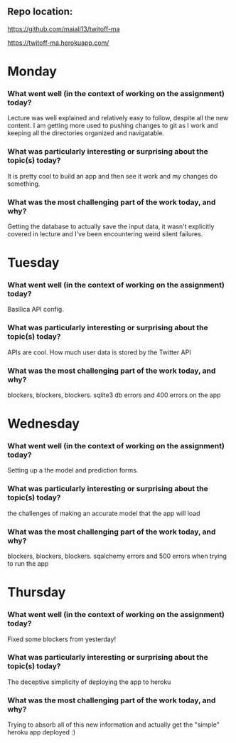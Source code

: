 ## Repo location: 
https://github.com/maiali13/twitoff-ma

https://twitoff-ma.herokuapp.com/


# Monday
### What went well (in the context of working on the assignment) today?
Lecture was well explained and relatively easy to follow, despite all the new content. I am getting more used to pushing changes to git as I work and keeping all the directories organized and navigatable. 

### What was particularly interesting or surprising about the topic(s) today?
It is pretty cool to build an app and then see it work and my changes do something.

### What was the most challenging part of the work today, and why?
Getting the database to actually save the input data, it wasn't explicitly covered in lecture and I've been encountering weird silent failures. 


# Tuesday 
### What went well (in the context of working on the assignment) today?
Basilica API config. 

### What was particularly interesting or surprising about the topic(s) today?
APIs are cool. How much user data is stored by the Twitter API

### What was the most challenging part of the work today, and why?
blockers, blockers, blockers. sqlite3 db errors and 400 errors on the app


# Wednesday
### What went well (in the context of working on the assignment) today?
Setting up a the model and prediction forms.  

### What was particularly interesting or surprising about the topic(s) today?
the challenges of making an accurate model that the app will load

### What was the most challenging part of the work today, and why?
blockers, blockers, blockers. sqalchemy errors and 500 errors when trying to run the app


# Thursday
### What went well (in the context of working on the assignment) today?
Fixed some blockers from yesterday!

### What was particularly interesting or surprising about the topic(s) today?
The deceptive simplicity of deploying the app to heroku

### What was the most challenging part of the work today, and why?
Trying to absorb all of this new information and actually get the "simple" heroku app deployed :)
